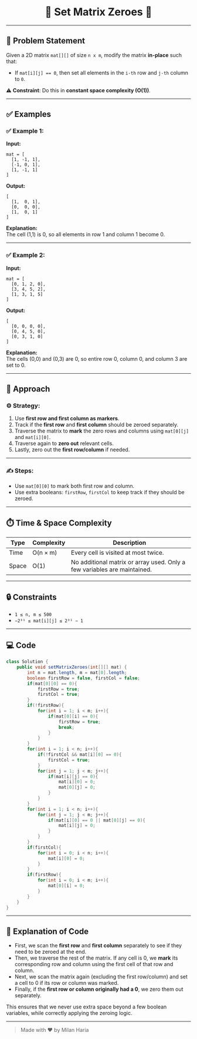 <h1 align="center">🧮 Set Matrix Zeroes 🧮</h1>

---

## 📝 Problem Statement

Given a 2D matrix `mat[][]` of size `n x m`, modify the matrix **in-place** such that:
- If `mat[i][j] == 0`, then set all elements in the `i-th` row and `j-th` column to `0`.

⚠️ **Constraint**: Do this in **constant space complexity (O(1))**.

---

## ✅ Examples

### ✅ Example 1:
**Input:**
```
mat = [
  [1, -1, 1],
  [-1, 0, 1],
  [1, -1, 1]
]
```
**Output:**
```
[
  [1,  0, 1],
  [0,  0, 0],
  [1,  0, 1]
]
```
**Explanation:**  
The cell (1,1) is 0, so all elements in row 1 and column 1 become 0.

---

### ✅ Example 2:
**Input:**
```
mat = [
  [0, 1, 2, 0],
  [3, 4, 5, 2],
  [1, 3, 1, 5]
]
```
**Output:**
```
[
  [0, 0, 0, 0],
  [0, 4, 5, 0],
  [0, 3, 1, 0]
]
```
**Explanation:**  
The cells (0,0) and (0,3) are 0, so entire row 0, column 0, and column 3 are set to 0.

---

## 🧠 Approach

### ⚙️ Strategy:
1. Use **first row and first column as markers**.
2. Track if the **first row** and **first column** should be zeroed separately.
3. Traverse the matrix to **mark** the zero rows and columns using `mat[0][j]` and `mat[i][0]`.
4. Traverse again to **zero out** relevant cells.
5. Lastly, zero out the **first row/column** if needed.

---

### ✍️ Steps:

- Use `mat[0][0]` to mark both first row and column.  
- Use extra booleans: `firstRow`, `firstCol` to keep track if they should be zeroed.

---

## ⏱️ Time & Space Complexity

| Type       | Complexity | Description                                                                 |
|------------|------------|-----------------------------------------------------------------------------|
| Time       | O(n × m)   | Every cell is visited at most twice.                                        |
| Space      | O(1)       | No additional matrix or array used. Only a few variables are maintained.    |

---

## 🔒 Constraints

- `1 ≤ n, m ≤ 500`
- `−2³¹ ≤ mat[i][j] ≤ 2³¹ − 1`

---

## 💻 Code

```java
class Solution {
    public void setMatrixZeroes(int[][] mat) {
        int n = mat.length, m = mat[0].length;
        boolean firstRow = false, firstCol = false;
        if(mat[0][0] == 0){
            firstRow = true;
            firstCol = true;
        }
        if(!firstRow){
            for(int i = 1; i < m; i++){
                if(mat[0][i] == 0){
                    firstRow = true;
                    break;
                }
            }
        }
        for(int i = 1; i < n; i++){
            if(!firstCol && mat[i][0] == 0){
                firstCol = true;
            }
            for(int j = 1; j < m; j++){
                if(mat[i][j] == 0){
                    mat[i][0] = 0;
                    mat[0][j] = 0;
                }
            }
        }
        for(int i = 1; i < n; i++){
            for(int j = 1; j < m; j++){
                if(mat[i][0] == 0 || mat[0][j] == 0){
                    mat[i][j] = 0;
                }
            }
        }
        if(firstCol){
            for(int i = 0; i < n; i++){
                mat[i][0] = 0;
            }
        }
        if(firstRow){
            for(int i = 0; i < m; i++){
                mat[0][i] = 0;
            }
        }
    }
}
```

---

## 📝 Explanation of Code

- First, we scan the **first row** and **first column** separately to see if they need to be zeroed at the end.
- Then, we traverse the rest of the matrix. If any cell is 0, we **mark** its corresponding row and column using the first cell of that row and column.
- Next, we scan the matrix again (excluding the first row/column) and set a cell to 0 if its row or column was marked.
- Finally, if the **first row or column originally had a 0**, we zero them out separately.

This ensures that we never use extra space beyond a few boolean variables, while correctly applying the zeroing logic.

---

> Made with ❤️ by Milan Haria
